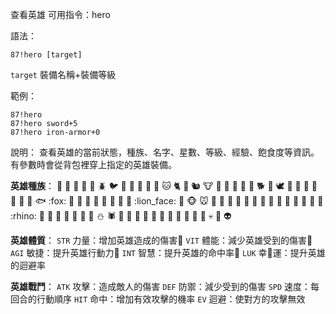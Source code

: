 查看英雄
可用指令：hero

語法：
```
87!hero [target]
```
`target` 裝備名稱+裝備等級

範例：
```
87!hero
87!hero sword+5
87!hero iron-armor+0
```
說明：
查看英雄的當前狀態，種族、名字、星數、等級、經驗、飽食度等資訊。有參數時會從背包裡穿上指定的英雄裝備。

__英雄種族__：
:ant: :baby_chick: :bat: :bear: :bee: :beetle: :bird: :blowfish: :boar: :bug: :butterfly: :camel: :cat: :cat2: :chicken: :chipmunk: :cow: :cow2: :crab: :crocodile: :deer: :dog: :dog2: :dolphin: :dove: :dragon: :dragon_face: :dromedary_camel: :duck: :eagle: :elephant: :feet: :fish: :fox: :frog: :goat: :gorilla: :hamster: :horse: :jack_o_lantern: :koala: :leopard: :lion_face: :lizard: :monkey_face: :mouse: :mouse2: :octopus: :owl: :ox: :panda_face: :penguin: :pig: :pig2: :poodle: :rabbit: :rabbit2: :racehorse: :ram: :rat: :rhino: :rooster: :scorpion: :shark: :sheep: :shrimp: :snail: :snake: :snowman: :spider: :squid: :tiger: :tiger2: :tropical_fish: :turkey: :turtle: :unicorn: :water_buffalo: :whale: :whale2: :wolf: :skull: :ghost: :alien:

__英雄體質__：
`STR` 力量：增加英雄造成的傷害
`VIT` 體能：減少英雄受到的傷害
`AGI` 敏捷：提升英雄行動力
`INT` 智慧：提升英雄的命中率
`LUK` 幸運：提升英雄的迴避率

__英雄戰鬥__：
`ATK` 攻擊：造成敵人的傷害
`DEF` 防禦：減少受到的傷害
`SPD` 速度：每回合的行動順序
`HIT` 命中：增加有效攻擊的機率
`EV`  迴避：使對方的攻擊無效
